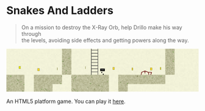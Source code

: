 # Snakes And Ladders

> On a mission to destroy the X-Ray Orb, help Drillo make his way through\
> the levels, avoiding side effects and getting powers along the way.

![](https://github.com/Hope41/snakes-and-ladders/blob/main/image.png?raw=true)

An HTML5 platform game. You can play it [here](https://joachimford.uk/content/snakes_and_ladders.html).
